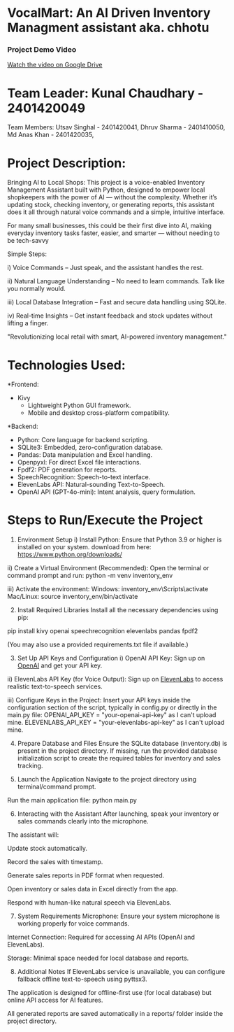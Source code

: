 # VocalMart: An AI Driven Inventory Managment assistant aka. chhotu

### Project Demo Video
[Watch the video on Google Drive](https://drive.google.com/file/d/14QuJ6K5qESMuJS6EojRXK5eD3sakbTXZ/view?usp=drive_link)

# Team Leader: Kunal Chaudhary - 2401420049
Team Members:
Utsav Singhal - 2401420041,
  Dhruv Sharma - 2401410050,
  Md Anas Khan - 2401420035,


# Project Description:
Bringing AI to Local Shops:
This project is a voice-enabled Inventory Management Assistant built with Python, designed to empower local shopkeepers with the power of AI — without the complexity. Whether it’s updating stock, checking inventory, or generating reports, this assistant does it all through natural voice commands and a simple, intuitive interface.

For many small businesses, this could be their first dive into AI, making everyday inventory tasks faster, easier, and smarter — without needing to be tech-savvy

Simple Steps:

i) Voice Commands – Just speak, and the assistant handles the rest.

ii) Natural Language Understanding – No need to learn commands. Talk like you normally would.

iii) Local Database Integration – Fast and secure data handling using SQLite.

iv) Real-time Insights – Get instant feedback and stock updates without lifting a finger.

"Revolutionizing local retail with smart, AI-powered inventory management."


# Technologies Used:

*Frontend:
- Kivy
  - Lightweight Python GUI framework.
  - Mobile and desktop cross-platform compatibility.

*Backend:
- Python: Core language for backend scripting.
- SQLite3: Embedded, zero-configuration database.
- Pandas: Data manipulation and Excel handling.
- Openpyxl: For direct Excel file interactions.
- Fpdf2: PDF generation for reports.
- SpeechRecognition: Speech-to-text interface.
- ElevenLabs API: Natural-sounding Text-to-Speech.
- OpenAI API (GPT-4o-mini): Intent analysis, query formulation.


# Steps to Run/Execute the Project

1. Environment Setup
i) Install Python:
  Ensure that Python 3.9 or higher is installed on your system.
  download from here: https://www.python.org/downloads/

ii) Create a Virtual Environment (Recommended):
  Open the terminal or command prompt and run:
  python -m venv inventory_env

iii) Activate the environment:
  Windows:
  inventory_env\Scripts\activate
  Mac/Linux:
  source inventory_env/bin/activate



2. Install Required Libraries
  Install all the necessary dependencies using pip:
  
  pip install kivy openai speechrecognition elevenlabs pandas fpdf2
  
  (You may also use a provided requirements.txt file if available.)



3. Set Up API Keys and Configuration
  i) OpenAI API Key:
  Sign up on [OpenAI](https://platform.openai.com/signup) and get your API key.

  ii) ElevenLabs API Key (for Voice Output):
  Sign up on [ElevenLabs](https://elevenlabs.io/) to access realistic text-to-speech services.

  iii) Configure Keys in the Project:
  Insert your API keys inside the configuration section of the script, typically in config.py or directly in the main.py file:
  OPENAI_API_KEY = "your-openai-api-key" as I can't upload mine.
  ELEVENLABS_API_KEY = "your-elevenlabs-api-key" as I can't upload mine.



4. Prepare Database and Files
  Ensure the SQLite database (inventory.db) is present in the project directory.
  If missing, run the provided database initialization script to create the required tables for inventory and sales tracking.



5. Launch the Application
  Navigate to the project directory using terminal/command prompt.

  Run the main application file:
  python main.py



6. Interacting with the Assistant
  After launching, speak your inventory or sales commands clearly into the microphone.
  
  The assistant will:
  
  Update stock automatically.
  
  Record the sales with timestamp.
  
  Generate sales reports in PDF format when requested.
  
  Open inventory or sales data in Excel directly from the app.
  
  Respond with human-like natural speech via ElevenLabs.



7. System Requirements
  Microphone: Ensure your system microphone is working properly for voice commands.
  
  Internet Connection: Required for accessing AI APIs (OpenAI and ElevenLabs).
  
  Storage: Minimal space needed for local database and reports.



8. Additional Notes
  If ElevenLabs service is unavailable, you can configure fallback offline text-to-speech using pyttsx3.
  
  The application is designed for offline-first use (for local database) but online API access for AI features.
  
  All generated reports are saved automatically in a reports/ folder inside the project directory.


